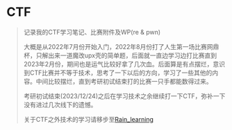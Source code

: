 # CTF

> 记录我的CTF学习笔记、比赛附件及WP(re & pwn)
>
> 大概是从2022年7月份开始入门，2022年8月份打了人生第一场比赛网鼎杯，只解出来一道魔改upx壳的简单题，后面就一直边学习边打比赛直到2023年2月份，期间也是运气比较好拿了几次血。后面算是有点摆烂，意识到CTF比赛并不等于技术，思考了一下以后的方向，学习了一些其他的内容。中间比较摆烂，直到考研初试结束打的比赛一只手都能数得过来。
>
> 考研初试结束(2023/12/24)之后在学习技术之余继续打一下CTF，弥补一下没有进过几次线下的遗憾。
>
> 关于CTF之外技术的学习请移步至[Rain_learning](https://github.com/SlientRainyDay/Rain_learning)

















